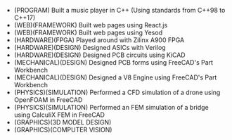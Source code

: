 

- (PROGRAM) Built a music player in C++ (Using standards from C++98 to C++17) 
- (WEB)(FRAMEWORK) Built web pages using React.js
- (WEB)(FRAMEWORK) Built web pages using Yesod
- (HARDWARE)(FPGA) Played around with Zilinx A900 FPGA
- (HARDWARE)(DESIGN) Designed ASICs with Verilog
- (HARDWARE)(DESIGN) Designed PCB circuits using KiCAD
- (MECHANICAL)(DESIGN) Designed PCB forms using FreeCAD's Part Workbench
- (MECHANICAL)(DESIGN) Designed a V8 Engine using FreeCAD's Part Workbench
- (PHYSICS)(SIMULATION) Performed a CFD simulation of a drone using OpenFOAM in FreeCAD
- (PHYSICS)(SIMULATION) Performed an FEM simulation of a bridge using CalculiX FEM in FreeCAD
- (GRAPHICS)(3D MODEL DESIGN)
- (GRAPHICS)(COMPUTER VISION)